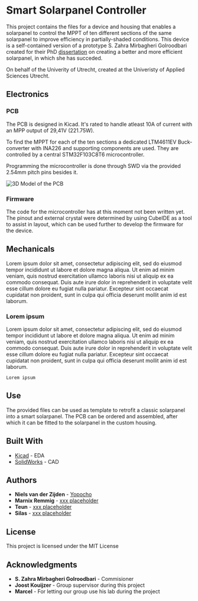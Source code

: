 # Smart Solarpanel Controller

This project contains the files for a device and housing that enables a solarpanel to control the MPPT of ten different sections of the same solarpanel to improve efficiency in partially-shaded conditions. This device is a self-contained version of a prototype S. Zahra Mirbagheri Golroodbari created for their PhD [dissertation](https://www.mdpi.com/1996-1073/11/1/250) on creating a better and more efficient solarpanel, in which she has succeded. 

On behalf of the Univerity of Utrecht, created at the Univeristy of Applied Sciences Utrecht.

## Electronics

### PCB

The PCB is designed in Kicad. It's rated to handle atleast 10A of current with an MPP output of 29,41V (221.75W).

To find the MPPT for each of the ten sections a dedicated LTM4611EV Buck-converter with INA226 and supporting components are used. They are controlled by a central STM32F103C8T6 microcontroller.

Programming the microcontroller is done through SWD via the provided 2.54mm pitch pins besides it.

![3D Model of the PCB](Images/3d_view)

### Firmware

The code for the microcontroller has at this moment not been written yet. The pinout and external crystal were determined by using CubeIDE as a tool to assist in layout, which can be used further to develop the firmware for the device.

## Mechanicals

Lorem ipsum dolor sit amet, consectetur adipiscing elit, sed do eiusmod tempor incididunt ut labore et dolore magna aliqua. Ut enim ad minim veniam, quis nostrud exercitation ullamco laboris nisi ut aliquip ex ea commodo consequat. Duis aute irure dolor in reprehenderit in voluptate velit esse cillum dolore eu fugiat nulla pariatur. Excepteur sint occaecat cupidatat non proident, sunt in culpa qui officia deserunt mollit anim id est laborum.

### Lorem ipsum

Lorem ipsum dolor sit amet, consectetur adipiscing elit, sed do eiusmod tempor incididunt ut labore et dolore magna aliqua. Ut enim ad minim veniam, quis nostrud exercitation ullamco laboris nisi ut aliquip ex ea commodo consequat. Duis aute irure dolor in reprehenderit in voluptate velit esse cillum dolore eu fugiat nulla pariatur. Excepteur sint occaecat cupidatat non proident, sunt in culpa qui officia deserunt mollit anim id est laborum.

```
Lorem ipsum
```

## Use

The provided files can be used as template to retrofit a classic solarpanel into a smart solarpanel. The PCB can be ordered and assembled, after which it can be fitted to the solarpanel in the custom housing. 

## Built With

* [Kicad](http://www.dropwizard.io/1.0.2/docs/) - EDA 
* [SolidWorks](https://maven.apache.org/) - CAD

## Authors

* **Niels van der Zijden** - [Yopocho](https://github.com/yopocho)
* **Marnix Remmig** - [xxx placeholder](https://github.com/yopocho)
* **Teun** - [xxx placeholder](https://github.com/yopocho)
* **Silas** - [xxx placeholder](https://github.com/yopocho)

## License

This project is licensed under the MIT License

## Acknowledgments

* **S. Zahra Mirbagheri Golroodbari** - Commisioner
* **Joost Kouijzer** - Group supervisor during this project
* **Marcel** - For letting our group use his lab during the project


